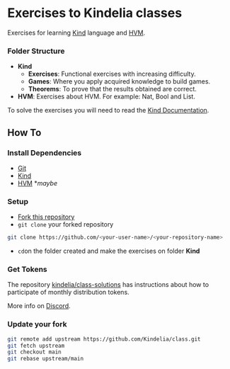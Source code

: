 # Exercises to Kindelia classes

Exercises for learning [Kind](https://github.com/Kindelia/Kind#readme) language and [HVM](https://github.com/Kindelia/HVM#readme). 

###  Folder Structure
* **Kind**
  * **Exercises**: Functional exercises with increasing difficulty.
  * **Games**: Where you apply acquired knowledge to build games.
  * **Theorems**: To prove that the results obtained are correct.
* **HVM**: Exercises about HVM. For example: Nat, Bool and List.

To solve the exercises you will need to read the
[Kind Documentation](https://app.gitbook.com/o/f5pmVKXE0zdcMOu6WXHf/s/MAbwOd8IAba3qXSYTi00/).

## How To
### Install Dependencies
* [Git](https://git-scm.com/book/en/v2/Getting-Started-Installing-Git)
* [Kind](https://github.com/Kindelia/Kind#usage)
* [HVM](https://github.com/Kindelia/HVM#usage) \**maybe*

### Setup
* [Fork this repository](https://github.com/Kindelia/class/fork)
* `git clone` your forked repository
```bash
git clone https://github.com/<your-user-name>/<your-repository-name>
```

* `cd`on the folder created and make the exercises on folder **Kind**

### Get Tokens
The repository [kindelia/class-solutions](https://github.com/Kindelia/class-solutions#readme) 
has instructions about how to participate of monthly distribution tokens.

More info on [Discord](https://discord.gg/kindelia).

### Update your fork

```bash
git remote add upstream https://github.com/Kindelia/class.git
git fetch upstream
git checkout main
git rebase upstream/main
```